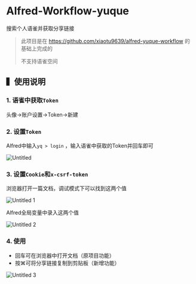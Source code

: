 # Alfred-Workflow-yuque

搜索个人语雀并获取分享链接

> 此项目是在 https://github.com/xiaotu9639/alfred-yuque-workflow 的基础上完成的
> 
> 不支持语雀空间

## ▍使用说明

### 1. 语雀中获取`Token`

头像→账户设置→Token→新建

### 2. 设置`Token`

Alfred中输入`yq > login` ，输入语雀中获取的Token并回车即可

![Untitled](https://user-images.githubusercontent.com/41355260/124374456-e8f97100-dccd-11eb-9a68-79c82e185407.png)


### 3. 设置`Cookie`和`x-csrf-token`

浏览器打开一篇文档，调试模式下可以找到这两个值

![Untitled 1](https://user-images.githubusercontent.com/41355260/124374450-d5e6a100-dccd-11eb-98d0-e08ad89a91f0.png)


Alfred全局变量中录入这两个值


![Untitled 2](https://user-images.githubusercontent.com/41355260/124374452-e0089f80-dccd-11eb-9ce3-3a350f292d07.png)


### 4. 使用

- 回车可在浏览器中打开文档（原项目功能）
- 按⌘可将分享链接复制到剪贴板（新增功能）


![Untitled 3](https://user-images.githubusercontent.com/41355260/124374453-e565ea00-dccd-11eb-954c-fa1c20fc200b.png)

